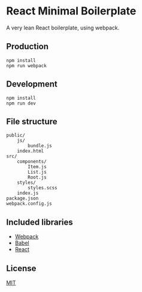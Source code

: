 # React Minimal Boilerplate

A very lean React boilerplate, using webpack.

## Production

```
npm install
npm run webpack
```

## Development

```
npm install
npm run dev
```

## File structure
```
public/
    js/
        bundle.js
    index.html
src/
    components/
        Item.js
        List.js
        Root.js
    styles/
        styles.scss
    index.js
package.json
webpack.config.js
```

## Included libraries
- [Webpack](http://webpack.github.io/)
- [Babel](https://babeljs.io/)
- [React](http://facebook.github.io/react/)

## License

[MIT](http://rem.mit-license.org)